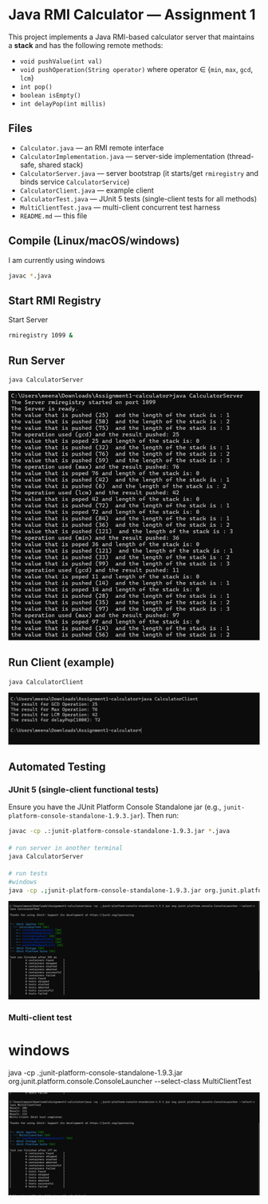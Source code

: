 # Java RMI Calculator — Assignment 1

This project implements a Java RMI-based calculator server that maintains a **stack** and has the following remote methods:
- `void pushValue(int val)`
- `void pushOperation(String operator)` where operator ∈ {`min`, `max`, `gcd`, `lcm`}
- `int pop()`
- `boolean isEmpty()`
- `int delayPop(int millis)`

## Files
- `Calculator.java` — an RMI remote interface
- `CalculatorImplementation.java` — server-side implementation (thread-safe, shared stack)
- `CalculatorServer.java` — server bootstrap (it starts/get `rmiregistry` and binds service `CalculatorService`)
- `CalculatorClient.java` — example client
- `CalculatorTest.java` — JUnit 5 tests (single-client tests for all methods)
- `MultiClientTest.java` — multi-client concurrent test harness
- `README.md` — this file

## Compile (Linux/macOS/windows) 
I am currently using windows 
```bash
javac *.java
```

## Start RMI Registry
Start Server
```bash
rmiregistry 1099 &
```

## Run Server
```bash
java CalculatorServer
```
![Calculator UI](images/CalculatorServer.png)




## Run Client (example)
```bash
java CalculatorClient

```
![Calculator UI](images/CalClient.png)

## Automated Testing

### JUnit 5 (single-client functional tests)
Ensure you have the JUnit Platform Console Standalone jar (e.g., `junit-platform-console-standalone-1.9.3.jar`). Then run:
```bash
javac -cp .:junit-platform-console-standalone-1.9.3.jar *.java

# run server in another terminal
java CalculatorServer

# run tests 
#windows
java -cp .;junit-platform-console-standalone-1.9.3.jar org.junit.platform.console.ConsoleLauncher --select-class CalculatorTest 
```
![Calculator UI](images/test.png)
### Multi-client test
# windows
java -cp .;junit-platform-console-standalone-1.9.3.jar org.junit.platform.console.ConsoleLauncher --select-class MultiClientTest

![Calculator UI](images/multiclient.png)
